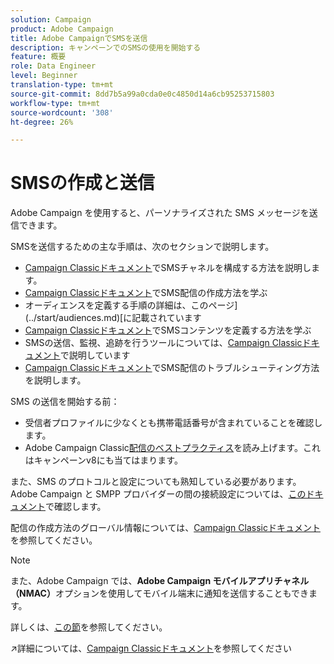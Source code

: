 ```yaml
---
solution: Campaign
product: Adobe Campaign
title: Adobe CampaignでSMSを送信
description: キャンペーンでのSMSの使用を開始する
feature: 概要
role: Data Engineer
level: Beginner
translation-type: tm+mt
source-git-commit: 8dd7b5a99a0cda0e0c4850d14a6cb95253715803
workflow-type: tm+mt
source-wordcount: '308'
ht-degree: 26%

---
```


# SMSの作成と送信

Adobe Campaign を使用すると、パーソナライズされた SMS メッセージを送信できます。

SMSを送信するための主な手順は、次のセクションで説明します。

* [Campaign Classicドキュメント](https://experienceleague.adobe.com/docs/campaign-classic/using/sending-messages/sending-messages-on-mobiles/sms-set-up.html?lang=en#sending-messages)でSMSチャネルを構成する方法を説明します。
* [Campaign Classicドキュメント](https://experienceleague.adobe.com/docs/campaign-classic/using/sending-messages/sending-messages-on-mobiles/sms-create.html?lang=en#sending-messages)でSMS配信の作成方法を学ぶ
* オーディエンスを定義する手順の詳細は、このページ](../start/audiences.md)[に記載されています
* [Campaign Classicドキュメント](https://experienceleague.adobe.com/docs/campaign-classic/using/sending-messages/sending-messages-on-mobiles/sms-create.html?lang=en#defining-the-sms-content)でSMSコンテンツを定義する方法を学ぶ
* SMSの送信、監視、追跡を行うツールについては、[Campaign Classicドキュメント](https://experienceleague.adobe.com/docs/campaign-classic/using/sending-messages/sending-messages-on-mobiles/sms-send.html?lang=en#sending-messages)で説明しています
* [Campaign Classicドキュメント](https://experienceleague.adobe.com/docs/campaign-classic/using/sending-messages/sending-messages-on-mobiles/troubleshooting-sms.html?lang=en#sending-messages)でSMS配信のトラブルシューティング方法を説明します。

SMS の送信を開始する前：

* 受信者プロファイルに少なくとも携帯電話番号が含まれていることを確認します。
* Adobe Campaign Classic[配信のベストプラクティス](https://experienceleague.adobe.com/docs/campaign-classic/using/sending-messages/key-steps-when-creating-a-delivery/delivery-bestpractices/delivery-best-practices.html?lang=en#sending-messages)を読み上げます。これはキャンペーンv8にも当てはまります。

また、SMS のプロトコルと設定についても熟知している必要があります。Adobe Campaign と SMPP プロバイダーの間の接続設定については、[このドキュメント](https://experienceleague.adobe.com/docs/campaign-classic/using/sending-messages/sending-messages-on-mobiles/sms-protocol.html?lang=en#sending-messages)で確認します。

配信の作成方法のグローバル情報については、[Campaign Classicドキュメント](https://experienceleague.adobe.com/docs/campaign-classic/using/sending-messages/key-steps-when-creating-a-delivery/steps-about-delivery-creation-steps.html?lang=en#sending-messages)を参照してください。

>[!NOTE]
>
>また、Adobe Campaign では、**Adobe Campaign モバイルアプリチャネル（NMAC）**&#x200B;オプションを使用してモバイル端末に通知を送信することもできます。
> 
>詳しくは、[この節](push.md)を参照してください。

:arrow_upper_right:詳細については、[Campaign Classicドキュメント](https://experienceleague.adobe.com/docs/campaign-classic/using/sending-messages/sending-messages-on-mobiles/sms-channel.html)を参照してください
